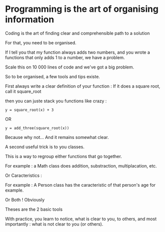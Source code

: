 # Programming is the art of organising information

Coding is the art of finding clear and comprehensible path to a solution

For that, you need to be organised.

If I tell you that my function always adds two numbers, and you wrote a functions that only adds 1 to a number, we have a problem.

Scale this on 10 000 lines of code and we've got a big problem.

So to be organised, a few tools and tips existe.

First always write a clear definition of your function : If it does a square root, call it square_root

then you can juste stack you functions like crazy :

```
y = square_root(x) + 3
```

OR

```
y = add_three(square_root(x))
```

Because why not...
And it remains somewhat clear.


A second useful trick is to you classes.

This is a way to regroup either functions that go together.

For example : a Math class does addition, substraction, multiplacation, etc.

Or Caracteristics :

For example : A Person class has the caracteristic of that person's age for example.

Or Both ! Obviously

Theses are the 2 basic tools

With practice, you learn to notice, what is clear to you, to others, and most importantly : what is not clear to you (or others).
